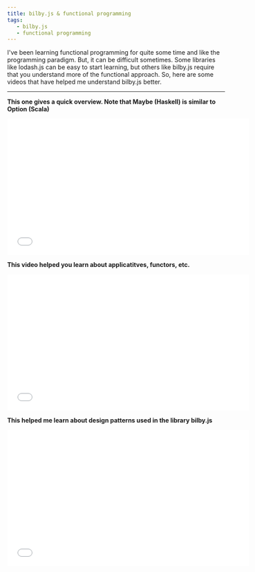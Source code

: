 ```yaml
---
title: bilby.js & functional programming
tags: 
   - bilby.js
   - functional programming
---
```


I've been learning functional programming for quite some time and like the programming paradigm. But, it can be difficult sometimes. Some libraries like lodash.js can be easy to start learning, but others like bilby.js require that you understand more of the functional approach. So, here are some videos that have helped me understand bilby.js better.

---

**This one gives a quick overview. Note that Maybe (Haskell) is similar to Option (Scala)**

<iframe width="560" height="315" src="//www.youtube.com/embed/AvgwKjTPMmM" frameborder="0" allowfullscreen></iframe>

**This video helped you learn about applicatitves, functors, etc.**

<iframe width="560" height="315" src="//www.youtube.com/embed/ww2Z1URx-G0" frameborder="0" allowfullscreen></iframe>

**This helped me learn about design patterns used in the library bilby.js**

<iframe width="560" height="315" src="//www.youtube.com/embed/Mw_Jnn_Y5iA" frameborder="0" allowfullscreen></iframe>
